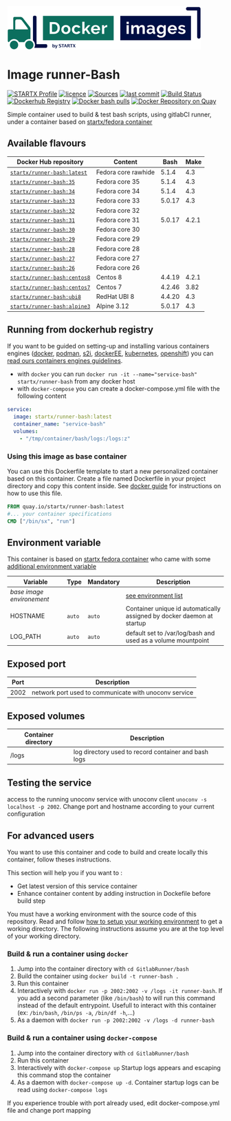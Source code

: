 [![startxfr/docker-images](https://raw.githubusercontent.com/startxfr/docker-images/master/travis/logo-small.svg?sanitize=true)](https://gitlab.com/startx1/containers)

# Image runner-Bash

[![STARTX Profile](https://img.shields.io/badge/provider-startx-green.svg)](https://github.com/startxfr) [![licence](https://img.shields.io/github/license/startxfr/docker-images.svg)](https://gitlab.com/startx1/containers) [![Sources](https://img.shields.io/badge/startxfr-docker--images-blue.svg)](https://gitlab.com/startx1/containers/tree/master/GitlabRunner/bash/) [![last commit](https://img.shields.io/github/last-commit/startxfr/docker-images.svg)](https://gitlab.com/startx1/containers) [![Build Status](https://travis-ci.org/startxfr/docker-images.svg?branch=master)](https://travis-ci.org/startxfr/docker-images) [![Dockerhub Registry](https://img.shields.io/docker/build/startx/runner-bash.svg)](https://hub.docker.com/r/startx/runner-bash) [![Docker bash pulls](https://img.shields.io/docker/pulls/startx/runner-bash)](https://hub.docker.com/r/startx/runner-bash) [![Docker Repository on Quay](https://quay.io/repository/startx/bash/status "Docker Repository on Quay")](https://quay.io/repository/startx/bash)

Simple container used to build & test bash scripts, using gitlabCI runner, under a container
based on [startx/fedora container](https://hub.docker.com/r/startx/fedora)

## Available flavours

| Docker Hub repository                                                       | Content             | Bash   | Make  |
| --------------------------------------------------------------------------- | ------------------- | ------ | ----- |
| [`startx/runner-bash:latest`](https://hub.docker.com/r/startx/runner-bash)  | Fedora core rawhide | 5.1.4  | 4.3   |
| [`startx/runner-bash:35`](https://hub.docker.com/r/startx/runner-bash)      | Fedora core 35      | 5.1.4  | 4.3   |
| [`startx/runner-bash:34`](https://hub.docker.com/r/startx/runner-bash)      | Fedora core 34      | 5.1.4  | 4.3   |
| [`startx/runner-bash:33`](https://hub.docker.com/r/startx/runner-bash)      | Fedora core 33      | 5.0.17 | 4.3   |
| [`startx/runner-bash:32`](https://hub.docker.com/r/startx/runner-bash)      | Fedora core 32      |        |       |
| [`startx/runner-bash:31`](https://hub.docker.com/r/startx/runner-bash)      | Fedora core 31      | 5.0.17 | 4.2.1 |
| [`startx/runner-bash:30`](https://hub.docker.com/r/startx/runner-bash)      | Fedora core 30      |        |       |
| [`startx/runner-bash:29`](https://hub.docker.com/r/startx/runner-bash)      | Fedora core 29      |        |       |
| [`startx/runner-bash:28`](https://hub.docker.com/r/startx/runner-bash)      | Fedora core 28      |        |       |
| [`startx/runner-bash:27`](https://hub.docker.com/r/startx/runner-bash)      | Fedora core 27      |        |       |
| [`startx/runner-bash:26`](https://hub.docker.com/r/startx/runner-bash)      | Fedora core 26      |        |       |
| [`startx/runner-bash:centos8`](https://hub.docker.com/r/startx/runner-bash) | Centos 8            | 4.4.19 | 4.2.1 |
| [`startx/runner-bash:centos7`](https://hub.docker.com/r/startx/runner-bash) | Centos 7            | 4.2.46 | 3.82  |
| [`startx/runner-bash:ubi8`](https://hub.docker.com/r/startx/runner-bash)    | RedHat UBI 8        | 4.4.20 | 4.3   |
| [`startx/runner-bash:alpine3`](https://hub.docker.com/r/startx/runner-bash) | Alpine 3.12         | 5.0.17 | 4.3   |

## Running from dockerhub registry

If you want to be guided on setting-up and installing various containers engines
([docker](https://github.com/startxfr/containers-engines/blob/master/Docker.md),
[podman](https://github.com/startxfr/containers-engines/blob/master/Podman.md),
[s2i](https://github.com/startxfr/containers-engines/blob/master/S2I.md),
[dockerEE](https://github.com/startxfr/containers-engines/blob/master/DockerEE.md),
[kubernetes](https://github.com/startxfr/containers-engines/blob/master/Kubernetes.md),
[openshift](https://github.com/startxfr/containers-engines/blob/master/Openshift.md))
you can [read ours containers engines guidelines](https://github.com/startxfr/containers-engines).

- with `docker` you can run `docker run -it --name="service-bash" startx/runner-bash` from any docker host
- with `docker-compose` you can create a docker-compose.yml file with the following content

```YAML
service:
  image: startx/runner-bash:latest
  container_name: "service-bash"
  volumes:
    - "/tmp/container/bash/logs:/logs:z"
```

### Using this image as base container

You can use this Dockerfile template to start a new personalized container based on this container. Create a file named Dockerfile in your project directory and copy this content inside. See [docker guide](http://docs.docker.com/engine/reference/builder/) for instructions on how to use this file.

```Dockerfile
FROM quay.io/startx/runner-bash:latest
#... your container specifications
CMD ["/bin/sx", "run"]
```

## Environment variable

This container is based on [startx fedora container](https://hub.docker.com/r/startx/fedora) who came with
some [additional environment variable](https://gitlab.com/startx1/containers/tree/master/OS#environment-variable)

| Variable                       | Type   | Mandatory | Description                                                                                           |
| ------------------------------ | ------ | --------- | ----------------------------------------------------------------------------------------------------- |
| <i>base image environement</i> |        |           | [see environment list](https://gitlab.com/startx1/containers/tree/master/OS#environment-variable) |
| HOSTNAME                       | `auto` | `auto`    | Container unique id automatically assigned by docker daemon at startup                                |
| LOG_PATH                       | `auto` | `auto`    | default set to /var/log/bash and used as a volume mountpoint                                          |

## Exposed port

| Port | Description                                           |
| ---- | ----------------------------------------------------- |
| 2002 | network port used to communicate with unoconv service |

## Exposed volumes

| Container directory | Description                                          |
| ------------------- | ---------------------------------------------------- |
| /logs               | log directory used to record container and bash logs |

## Testing the service

access to the running unoconv service with unoconv client `unoconv -s localhost -p 2002`. Change port and hostname according to your current configuration

## For advanced users

You want to use this container and code to build and create locally this container, follow theses instructions.

This section will help you if you want to :

- Get latest version of this service container
- Enhance container content by adding instruction in Dockefile before build step

You must have a working environment with the source code of this repository. Read and follow [how to setup your working environment](https://gitlab.com/startx1/containers#setup-your-working-environment-mandatory) to get a working directory. The following instructions assume you are at the top level of your working directory.

### Build & run a container using `docker`

1. Jump into the container directory with `cd GitlabRunner/bash`
2. Build the container using `docker build -t runner-bash .`
3. Run this container
4. Interactively with `docker run -p 2002:2002 -v /logs -it runner-bash`. If you add a second parameter (like `/bin/bash`) to will run this command instead of the default entrypoint. Usefull to interact with this container (ex: `/bin/bash`, `/bin/ps -a`, `/bin/df -h`,...)
5. As a daemon with `docker run -p 2002:2002 -v /logs -d runner-bash`

### Build & run a container using `docker-compose`

1. Jump into the container directory with `cd GitlabRunner/bash`
2. Run this container
3. Interactively with `docker-compose up` Startup logs appears and escaping this command stop the container
4. As a daemon with `docker-compose up -d`. Container startup logs can be read using `docker-compose logs`

If you experience trouble with port already used, edit docker-compose.yml file and change port mapping
